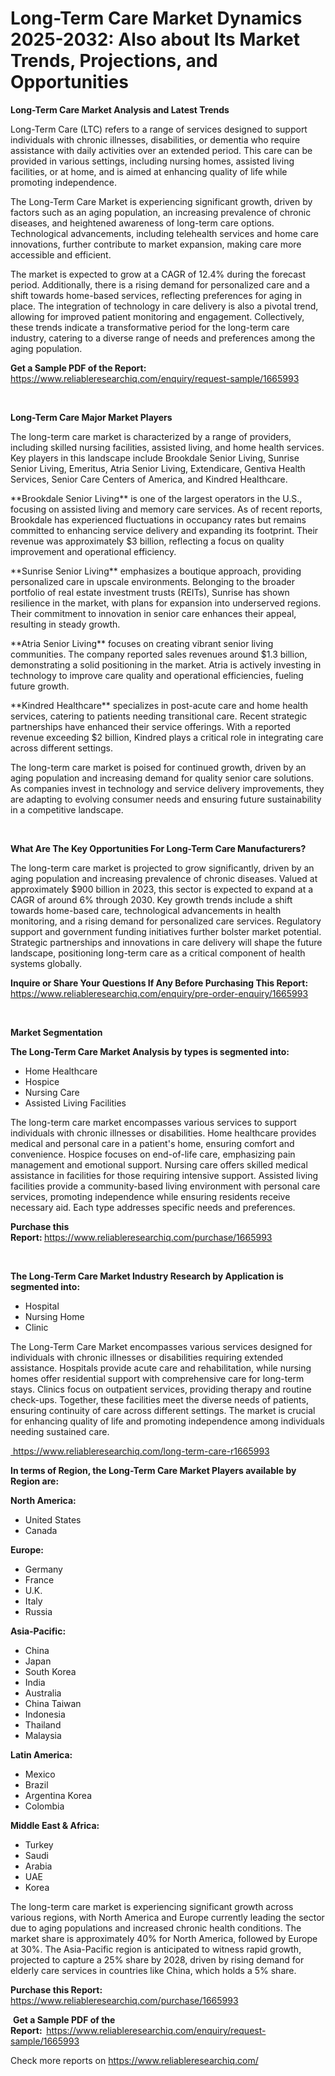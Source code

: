<p><h1>Long-Term Care Market Dynamics 2025-2032: Also about Its Market Trends, Projections, and Opportunities</h1></p><p><strong>Long-Term Care Market Analysis and Latest Trends</strong></p>
<p><p>Long-Term Care (LTC) refers to a range of services designed to support individuals with chronic illnesses, disabilities, or dementia who require assistance with daily activities over an extended period. This care can be provided in various settings, including nursing homes, assisted living facilities, or at home, and is aimed at enhancing quality of life while promoting independence.</p><p>The Long-Term Care Market is experiencing significant growth, driven by factors such as an aging population, an increasing prevalence of chronic diseases, and heightened awareness of long-term care options. Technological advancements, including telehealth services and home care innovations, further contribute to market expansion, making care more accessible and efficient.</p><p>The market is expected to grow at a CAGR of 12.4% during the forecast period. Additionally, there is a rising demand for personalized care and a shift towards home-based services, reflecting preferences for aging in place. The integration of technology in care delivery is also a pivotal trend, allowing for improved patient monitoring and engagement. Collectively, these trends indicate a transformative period for the long-term care industry, catering to a diverse range of needs and preferences among the aging population.</p></p>
<p><strong>Get a Sample PDF of the Report:&nbsp;</strong> <a href="https://www.reliableresearchiq.com/enquiry/request-sample/1665993?utm_campaign=1123&utm_medium=2&utm_source=Github&utm_content=ia&utm_term=03032025&utm_id=long-term-care">https://www.reliableresearchiq.com/enquiry/request-sample/1665993</a></p>
<p>&nbsp;</p>
<p><strong>Long-Term Care Major Market Players</strong></p>
<p><p>The long-term care market is characterized by a range of providers, including skilled nursing facilities, assisted living, and home health services. Key players in this landscape include Brookdale Senior Living, Sunrise Senior Living, Emeritus, Atria Senior Living, Extendicare, Gentiva Health Services, Senior Care Centers of America, and Kindred Healthcare.</p><p>**Brookdale Senior Living** is one of the largest operators in the U.S., focusing on assisted living and memory care services. As of recent reports, Brookdale has experienced fluctuations in occupancy rates but remains committed to enhancing service delivery and expanding its footprint. Their revenue was approximately $3 billion, reflecting a focus on quality improvement and operational efficiency.</p><p>**Sunrise Senior Living** emphasizes a boutique approach, providing personalized care in upscale environments. Belonging to the broader portfolio of real estate investment trusts (REITs), Sunrise has shown resilience in the market, with plans for expansion into underserved regions. Their commitment to innovation in senior care enhances their appeal, resulting in steady growth.</p><p>**Atria Senior Living** focuses on creating vibrant senior living communities. The company reported sales revenues around $1.3 billion, demonstrating a solid positioning in the market. Atria is actively investing in technology to improve care quality and operational efficiencies, fueling future growth.</p><p>**Kindred Healthcare** specializes in post-acute care and home health services, catering to patients needing transitional care. Recent strategic partnerships have enhanced their service offerings. With a reported revenue exceeding $2 billion, Kindred plays a critical role in integrating care across different settings.</p><p>The long-term care market is poised for continued growth, driven by an aging population and increasing demand for quality senior care solutions. As companies invest in technology and service delivery improvements, they are adapting to evolving consumer needs and ensuring future sustainability in a competitive landscape.</p></p>
<p>&nbsp;</p>
<p><strong>What Are The Key Opportunities For Long-Term Care Manufacturers?</strong></p>
<p><p>The long-term care market is projected to grow significantly, driven by an aging population and increasing prevalence of chronic diseases. Valued at approximately $900 billion in 2023, this sector is expected to expand at a CAGR of around 6% through 2030. Key growth trends include a shift towards home-based care, technological advancements in health monitoring, and a rising demand for personalized care services. Regulatory support and government funding initiatives further bolster market potential. Strategic partnerships and innovations in care delivery will shape the future landscape, positioning long-term care as a critical component of health systems globally.</p></p>
<p><strong>Inquire or Share Your Questions If Any Before Purchasing This Report:</strong> <a href="https://www.reliableresearchiq.com/enquiry/pre-order-enquiry/1665993?utm_campaign=1123&utm_medium=2&utm_source=Github&utm_content=ia&utm_term=03032025&utm_id=long-term-care">https://www.reliableresearchiq.com/enquiry/pre-order-enquiry/1665993</a></p>
<p>&nbsp;</p>
<p><strong>Market Segmentation</strong></p>
<p><strong>The Long-Term Care Market Analysis by types is segmented into:</strong></p>
<p><ul><li>Home Healthcare</li><li>Hospice</li><li>Nursing Care</li><li>Assisted Living Facilities</li></ul></p>
<p><p>The long-term care market encompasses various services to support individuals with chronic illnesses or disabilities. Home healthcare provides medical and personal care in a patient's home, ensuring comfort and convenience. Hospice focuses on end-of-life care, emphasizing pain management and emotional support. Nursing care offers skilled medical assistance in facilities for those requiring intensive support. Assisted living facilities provide a community-based living environment with personal care services, promoting independence while ensuring residents receive necessary aid. Each type addresses specific needs and preferences.</p></p>
<p><strong>Purchase this Report:&nbsp;</strong><a href="https://www.reliableresearchiq.com/purchase/1665993?utm_campaign=1123&utm_medium=2&utm_source=Github&utm_content=ia&utm_term=03032025&utm_id=long-term-care">https://www.reliableresearchiq.com/purchase/1665993</a></p>
<p>&nbsp;</p>
<p><strong>The Long-Term Care Market Industry Research by Application is segmented into:</strong></p>
<p><ul><li>Hospital</li><li>Nursing Home</li><li>Clinic</li></ul></p>
<p><p>The Long-Term Care Market encompasses various services designed for individuals with chronic illnesses or disabilities requiring extended assistance. Hospitals provide acute care and rehabilitation, while nursing homes offer residential support with comprehensive care for long-term stays. Clinics focus on outpatient services, providing therapy and routine check-ups. Together, these facilities meet the diverse needs of patients, ensuring continuity of care across different settings. The market is crucial for enhancing quality of life and promoting independence among individuals needing sustained care.</p></p>
<p><a href="https://www.reliableresearchiq.com/long-term-care-r1665993?utm_campaign=1123&utm_medium=2&utm_source=Github&utm_content=ia&utm_term=03032025&utm_id=long-term-care">&nbsp;https://www.reliableresearchiq.com/long-term-care-r1665993</a></p>
<p><strong>In terms of Region, the Long-Term Care Market Players available by Region are:</strong></p>
<p>
    <p> <strong> North America: </strong>
        <ul>
            <li>United States</li>
            <li>Canada</li>
        </ul>
        </p> 
    <p> <strong> Europe: </strong>
        <ul>
            <li>Germany</li>
            <li>France</li>
            <li>U.K.</li>
            <li>Italy</li>
            <li>Russia</li>
        </ul>
        </p> 
    <p> <strong> Asia-Pacific: </strong>
        <ul>
            <li>China</li>
            <li>Japan</li>
            <li>South Korea</li>
            <li>India</li>
            <li>Australia</li>
            <li>China Taiwan</li>
            <li>Indonesia</li>
            <li>Thailand</li>
            <li>Malaysia</li>
        </ul>
        </p> 
    <p> <strong> Latin America: </strong>
        <ul>
            <li>Mexico</li>
            <li>Brazil</li>
            <li>Argentina Korea</li>
            <li>Colombia</li>
        </ul>
        </p> 
    <p> <strong> Middle East & Africa: </strong>
        <ul>
            <li>Turkey</li>
            <li>Saudi</li>
            <li>Arabia</li>
            <li>UAE</li>
            <li>Korea</li>
        </ul>
    </p>
    </p>
<p><p>The long-term care market is experiencing significant growth across various regions, with North America and Europe currently leading the sector due to aging populations and increased chronic health conditions. The market share is approximately 40% for North America, followed by Europe at 30%. The Asia-Pacific region is anticipated to witness rapid growth, projected to capture a 25% share by 2028, driven by rising demand for elderly care services in countries like China, which holds a 5% share.</p></p>
<p><strong>Purchase this Report: </strong><a href="https://www.reliableresearchiq.com/purchase/1665993?utm_campaign=1123&utm_medium=2&utm_source=Github&utm_content=ia&utm_term=03032025&utm_id=long-term-care">https://www.reliableresearchiq.com/purchase/1665993</a></p>
<p>&nbsp;<strong>Get a Sample PDF of the Report:&nbsp;&nbsp;</strong><a href="https://www.reliableresearchiq.com/enquiry/request-sample/1665993?utm_campaign=1123&utm_medium=2&utm_source=Github&utm_content=ia&utm_term=03032025&utm_id=long-term-care">https://www.reliableresearchiq.com/enquiry/request-sample/1665993</a></p>
<p><strong></strong></p>
<p>Check more reports on <a href="https://www.reliableresearchiq.com/?utm_campaign=1123&utm_medium=2&utm_source=Github&utm_content=ia&utm_term=03032025&utm_id=long-term-care">https://www.reliableresearchiq.com/</a></p>